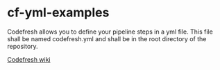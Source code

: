 # cf-yml-examples

Codefresh allows you to define your pipeline steps in a yml file. This file shall be named codefresh.yml and shall be in the root directory of the repository.

[Codefresh wiki](https://github.com/codefresh-io/cf-yml-examples/wiki)
